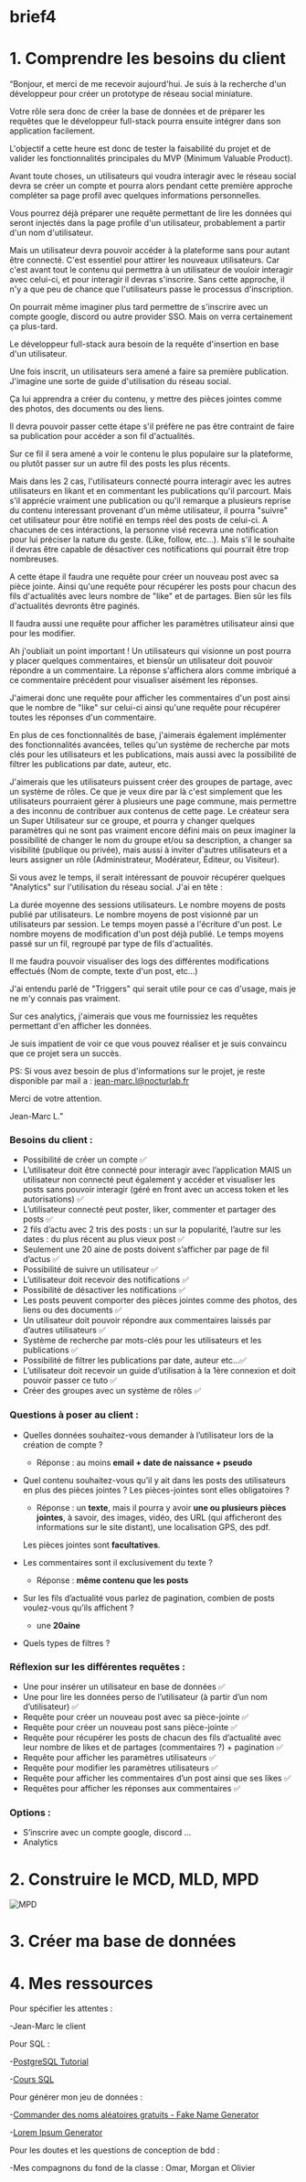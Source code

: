 # brief4
# 1. Comprendre les besoins du client

“Bonjour, et merci de me recevoir aujourd'hui. Je suis à la recherche d'un développeur pour créer un prototype de réseau social miniature.

Votre rôle sera donc de créer la base de données et de préparer les requêtes que le développeur full-stack pourra ensuite intégrer dans son application facilement.

L'objectif a cette heure est donc de tester la faisabilité du projet et de valider les fonctionnalités principales du MVP (Minimum Valuable Product).

Avant toute choses, un utilisateurs qui voudra interagir avec le réseau social devra se créer un compte et pourra alors pendant cette première approche compléter sa page profil avec quelques informations personnelles.

Vous pourrez déjà préparer une requête permettant de lire les données qui seront injectés dans la page profile d'un utilisateur, probablement a partir d'un nom d'utilisateur.

Mais un utilisateur devra pouvoir accéder à la plateforme sans pour autant être connecté. C'est essentiel pour attirer les nouveaux utilisateurs. Car c'est avant tout le contenu qui permettra à un utilisateur de vouloir interagir avec celui-ci, et pour interagir il devras s'inscrire. Sans cette approche, il n'y a que peu de chance que l'utilisateurs passe le processus d'inscription.

On pourrait même imaginer plus tard permettre de s'inscrire avec un compte google, discord ou autre provider SSO. Mais on verra certainement ça plus-tard.

Le développeur full-stack aura besoin de la requête d'insertion en base d'un utilisateur.

Une fois inscrit, un utilisateurs sera amené a faire sa première publication. J'imagine une sorte de guide d'utilisation du réseau social.

Ça lui apprendra a créer du contenu, y mettre des pièces jointes comme des photos, des documents ou des liens.

Il devra pouvoir passer cette étape s'il préfère ne pas être contraint de faire sa publication pour accéder a son fil d'actualités.

Sur ce fil il sera amené a voir le contenu le plus populaire sur la plateforme, ou plutôt passer sur un autre fil des posts les plus récents.

Mais dans les 2 cas, l'utilisateurs connecté pourra interagir avec les autres utilisateurs en likant et en commentant les publications qu'il parcourt. Mais s'il apprécie vraiment une publication ou qu'il remarque a plusieurs reprise du contenu interessant provenant d'un même utilisateur, il pourra "suivre" cet utilisateur pour être notifié en temps réel des posts de celui-ci. A chacunes de ces intéractions, la personne visé recevra une notification pour lui préciser la nature du geste. (Like, follow, etc...). Mais s'il le souhaite il devras être capable de désactiver ces notifications qui pourrait être trop nombreuses.

A cette étape il faudra une requête pour créer un nouveau post avec sa pièce jointe. Ainsi qu'une requête pour récupérer les posts pour chacun des fils d'actualités avec leurs nombre de "like" et de partages. Bien sûr les fils d'actualités devronts être paginés.

Il faudra aussi une requête pour afficher les paramètres utilisateur ainsi que pour les modifier.

Ah j'oubliait un point important ! Un utilisateurs qui visionne un post pourra y placer quelques commentaires, et biensûr un utilisateur doit pouvoir répondre a un commentaire. La réponse s'affichera alors comme imbriqué a ce commentaire précédent pour visualiser aisément les réponses.

J'aimerai donc une requête pour afficher les commentaires d'un post ainsi que le nombre de "like" sur celui-ci ainsi qu'une requête pour récupérer toutes les réponses d'un commentaire.

En plus de ces fonctionnalités de base, j'aimerais également implémenter des fonctionnalités avancées, telles qu'un système de recherche par mots clés pour les utilisateurs et les publications, mais aussi avec la possibilité de filtrer les publications par date, auteur, etc.

J'aimerais que les utilisateurs puissent créer des groupes de partage, avec un système de rôles. Ce que je veux dire par là c'est simplement que les utilisateurs pourraient gérer à plusieurs une page commune, mais permettre a des inconnu de contribuer aux contenus de cette page. Le créateur sera un Super Utilisateur sur ce groupe, et pourra y changer quelques paramètres qui ne sont pas vraiment encore défini mais on peux imaginer la possibilité de changer le nom du groupe et/ou sa description, a changer sa visibilité (publique ou privée), mais aussi à inviter d'autres utilisateurs et a leurs assigner un rôle (Administrateur, Modérateur, Éditeur, ou Visiteur).

Si vous avez le temps, il serait intéressant de pouvoir récupérer quelques "Analytics" sur l'utilisation du réseau social. J'ai en tête :

La durée moyenne des sessions utilisateurs.
Le nombre moyens de posts publié par utilisateurs.
Le nombre moyens de post visionné par un utilisateurs par session.
Le temps moyen passé a l'écriture d'un post.
Le nombre moyens de modification d'un post déjà publié.
Le temps moyens passé sur un fil, regroupé par type de fils d'actualités.

Il me faudra pouvoir visualiser des logs des différentes modifications effectués (Nom de compte, texte d'un post, etc...)

J'ai entendu parlé de "Triggers" qui serait utile pour ce cas d'usage, mais je ne m'y connais pas vraiment.

Sur ces analytics, j'aimerais que vous me fournissiez les requêtes permettant d'en afficher les données.

Je suis impatient de voir ce que vous pouvez réaliser et je suis convaincu que ce projet sera un succès.

PS: Si vous avez besoin de plus d'informations sur le projet, je reste disponible par mail a : [jean-marc.l@nocturlab.fr](mailto:jean-marc.l@nocturlab.fr)

Merci de votre attention.

Jean-Marc L.”

### Besoins du client :

- Possibilité de créer un compte ✅
- L’utilisateur doit être connecté pour interagir avec l’application MAIS un utilisateur non connecté peut également y accéder et visualiser les posts sans pouvoir interagir (géré en front avec un access token et les autorisations) ✅
- L’utilisateur connecté peut poster, liker, commenter et partager des posts ✅
- 2 fils d’actu avec 2 tris des posts : un sur la popularité, l’autre sur les dates : du plus récent au plus vieux post ✅
- Seulement une 20 aine de posts doivent s’afficher par page de fil d’actus ✅
- Possibilité de suivre un utilisateur ✅
- L’utilisateur doit recevoir des notifications ✅
- Possibilité de désactiver les notifications ✅
- Les posts peuvent comporter des pièces jointes comme des photos, des liens ou des documents ✅
- Un utilisateur doit pouvoir répondre aux commentaires laissés par d’autres utilisateurs ✅
- Système de recherche par mots-clés pour les utilisateurs et les publications ✅
- Possibilité de filtrer les publications par date, auteur etc…✅
- L’utilisateur doit recevoir un guide d’utilisation à la 1ère connexion et doit pouvoir passer ce tuto ✅
- Créer des groupes avec un système de rôles ✅

### Questions à poser au client :

- Quelles données souhaitez-vous demander à l’utilisateur lors de la création de compte ?
    - Réponse : au moins **email + date de naissance + pseudo**
- Quel contenu souhaitez-vous qu’il y ait dans les posts des utilisateurs en plus des pièces jointes ? Les pièces-jointes sont elles obligatoires ?
    - Réponse : un **texte**, mais il pourra y avoir **une ou plusieurs** **pièces jointes**, à savoir, des images, vidéo, des URL (qui afficheront des informations sur le site distant), une localisation GPS, des pdf.
    
    Les pièces jointes sont **facultatives**.
    
- Les commentaires sont il exclusivement du texte ?
    - Réponse : **même contenu que les posts**
- Sur les fils d’actualité vous parlez de pagination, combien de posts voulez-vous qu’ils affichent ?
    - une **20aine**
- Quels types de filtres ?

### Réflexion sur les différentes requêtes :

- Une pour insérer un utilisateur en base de données ✅
- Une pour lire les données perso de l’utilisateur (à partir d’un nom d’utilisateur) ✅
- Requête pour créer un nouveau post avec sa pièce-jointe ✅
- Requête pour créer un nouveau post sans pièce-jointe ✅
- Requête pour récupérer les posts de chacun des fils d’actualité avec leur nombre de likes et de partages (commentaires ?) + pagination ✅
- Requête pour afficher les paramètres utilisateurs ✅
- Requête pour modifier les paramètres utilisateurs ✅
- Requête pour afficher les commentaires d’un post ainsi que ses likes ✅
- Requêtes pour afficher les réponses aux commentaires ✅

### Options :

- S’inscrire avec un compte google, discord …
- Analytics

# 2. Construire le MCD, MLD, MPD
![MPD](https://github.com/CharlotteCharrier/brief4/blob/main/MPD.JPG)

# 3. Créer ma base de données

# 4. Mes ressources

Pour spécifier les attentes : 

-Jean-Marc le client 

Pour SQL : 

-[PostgreSQL Tutorial](https://www.postgresqltutorial.com/) 

-[Cours SQL](https://sql.sh/cours/)

Pour générer mon jeu de données :

-[Commander des noms aléatoires gratuits - Fake Name Generator](https://fr.fakenamegenerator.com/order.php)

-[Lorem Ipsum Generator](https://loremipsum.io/generator/) 

Pour les doutes et les questions de conception de bdd :

-Mes compagnons du fond de la classe : Omar, Morgan et Olivier
